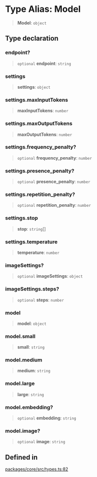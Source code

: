 # Type Alias: Model

> **Model**: `object`

## Type declaration

### endpoint?

> `optional` **endpoint**: `string`

### settings

> **settings**: `object`

### settings.maxInputTokens

> **maxInputTokens**: `number`

### settings.maxOutputTokens

> **maxOutputTokens**: `number`

### settings.frequency_penalty?

> `optional` **frequency_penalty**: `number`

### settings.presence_penalty?

> `optional` **presence_penalty**: `number`

### settings.repetition_penalty?

> `optional` **repetition_penalty**: `number`

### settings.stop

> **stop**: `string`[]

### settings.temperature

> **temperature**: `number`

### imageSettings?

> `optional` **imageSettings**: `object`

### imageSettings.steps?

> `optional` **steps**: `number`

### model

> **model**: `object`

### model.small

> **small**: `string`

### model.medium

> **medium**: `string`

### model.large

> **large**: `string`

### model.embedding?

> `optional` **embedding**: `string`

### model.image?

> `optional` **image**: `string`

## Defined in

[packages/core/src/types.ts:82](https://github.com/ai16z/eliza/blob/main/packages/core/src/types.ts#L82)
